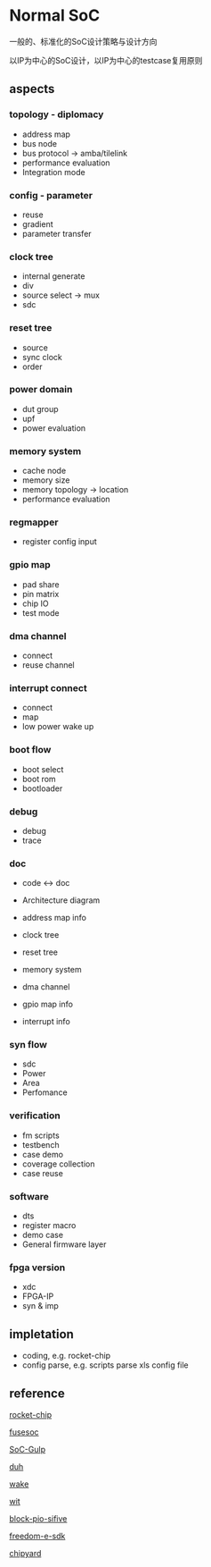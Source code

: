 # Normal SoC

一般的、标准化的SoC设计策略与设计方向

以IP为中心的SoC设计，以IP为中心的testcase复用原则

## aspects

### topology - diplomacy
- address map
- bus node
- bus protocol -> amba/tilelink
- performance evaluation
- Integration mode


### config - parameter
- reuse
- gradient
- parameter transfer


### clock tree
- internal generate
- div
- source select -> mux
- sdc


### reset tree
- source
- sync clock
- order 


### power domain
- dut group
- upf
- power evaluation


### memory system
- cache node
- memory size
- memory topology -> location
- performance evaluation


### regmapper
- register config input


### gpio map
- pad share
- pin matrix
- chip IO
- test mode


### dma channel
- connect
- reuse channel


### interrupt connect
- connect
- map
- low power wake up


### boot flow
- boot select
- boot rom
- bootloader


### debug
- debug
- trace


### doc
- code <-> doc

- Architecture diagram
- address map info
- clock tree
- reset tree
- memory system
- dma channel
- gpio map info
- interrupt info


### syn flow
- sdc
- Power
- Area
- Perfomance


### verification
- fm scripts
- testbench
- case demo
- coverage collection
- case reuse


### software
- dts
- register macro
- demo case
- General firmware layer


### fpga version
- xdc
- FPGA-IP
- syn & imp

## impletation
- coding, e.g. rocket-chip
- config parse, e.g. scripts parse xls config file

## reference

[rocket-chip](https://github.com/chipsalliance/rocket-chip)

[fusesoc](https://github.com/olofk/fusesoc)

[SoC-Gulp](https://github.com/KingFrige/SoC-Gulp)

[duh](https://github.com/sifive/duh)

[wake](https://github.com/sifive/wake)

[wit](https://github.com/sifive/wit)

[block-pio-sifive](https://github.com/sifive/block-pio-sifive)

[freedom-e-sdk](https://github.com/sifive/freedom-e-sdk)

[chipyard](https://github.com/ucb-bar/chipyard)


